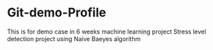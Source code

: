 # Git-demo-Profile
This is for demo case in 6 weeks machine learning project
Stress level detection project using Naive Baeyes algorithm
